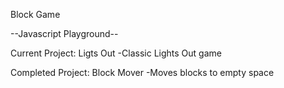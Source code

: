 Block Game

--Javascript Playground--

Current Project: Ligts Out
  -Classic Lights Out game

Completed Project: Block Mover
  -Moves blocks to empty space
